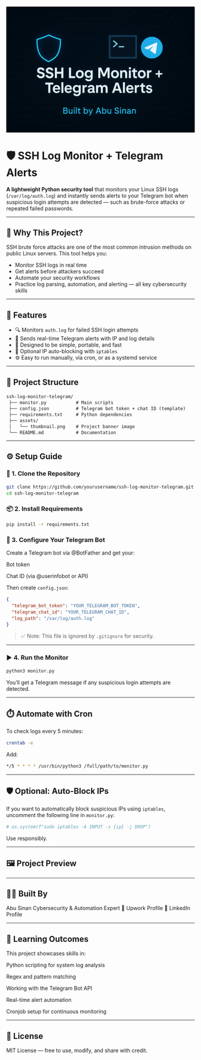 ![SSH Log Monitor + Telegram Alerts](https://github.com/AbuSinann/ssh_log_monitor/blob/main/thumbnail.png)

# 🛡️ SSH Log Monitor + Telegram Alerts

**A lightweight Python security tool** that monitors your Linux SSH logs (`/var/log/auth.log`) and instantly sends alerts to your Telegram bot when suspicious login attempts are detected — such as brute-force attacks or repeated failed passwords.

---

## 🚀 Why This Project?

SSH brute force attacks are one of the most common intrusion methods on public Linux servers. This tool helps you:
- Monitor SSH logs in real time
- Get alerts before attackers succeed
- Automate your security workflows
- Practice log parsing, automation, and alerting — all key cybersecurity skills

---

## 🧩 Features

- 🔍 Monitors `auth.log` for failed SSH login attempts
- 📲 Sends real-time Telegram alerts with IP and log details
- 🧠 Designed to be simple, portable, and fast
- 🔐 Optional IP auto-blocking with `iptables`
- ⚙️ Easy to run manually, via cron, or as a systemd service

---

## 📂 Project Structure
```
ssh-log-monitor-telegram/
 ├── monitor.py           # Main scripts 
 ├── config.json          # Telegram bot token + chat ID (template)
 ├── requirements.txt     # Python dependencies
 ├── assets/
 │   └── thumbnail.png    # Project banner image
 └── README.md            # Documentation
```
---

## ⚙️ Setup Guide

### 🔧 1. Clone the Repository

```bash
git clone https://github.com/yourusername/ssh-log-monitor-telegram.git
cd ssh-log-monitor-telegram
```
### 📦 2. Install Requirements

```bash
pip install -r requirements.txt
```

### 🔑 3. Configure Your Telegram Bot

Create a Telegram bot via @BotFather and get your:

Bot token

Chat ID (via @userinfobot or API)


Then create `config.json`:

```json
{
  "telegram_bot_token": "YOUR_TELEGRAM_BOT_TOKEN",
  "telegram_chat_id": "YOUR_TELEGRAM_CHAT_ID",
  "log_path": "/var/log/auth.log"
}
```

> ✅ Note: This file is ignored by `.gitignore` for security.

---

### ▶️ 4. Run the Monitor

```bash
python3 monitor.py
```

You’ll get a Telegram message if any suspicious login attempts are detected.


---

## ⏱️ Automate with Cron

To check logs every 5 minutes:

```bash
crontab -e
```

Add:
```bash
*/5 * * * * /usr/bin/python3 /full/path/to/monitor.py
```

---

## 🛡️ Optional: Auto-Block IPs

If you want to automatically block suspicious IPs using `iptables`, uncomment the following line in `monitor.py`:

```python
# os.system(f"sudo iptables -A INPUT -s {ip} -j DROP")
```

Use responsibly.

---

## 🖼️ Project Preview

---

## 👨‍💻 Built By

Abu Sinan
Cybersecurity & Automation Expert
🔗 Upwork Profile
🔗 LinkedIn Profile

---

## 🧠 Learning Outcomes

This project showcases skills in:

Python scripting for system log analysis

Regex and pattern matching

Working with the Telegram Bot API

Real-time alert automation

Cronjob setup for continuous monitoring

---

## 📄 License

MIT License — free to use, modify, and share with credit.